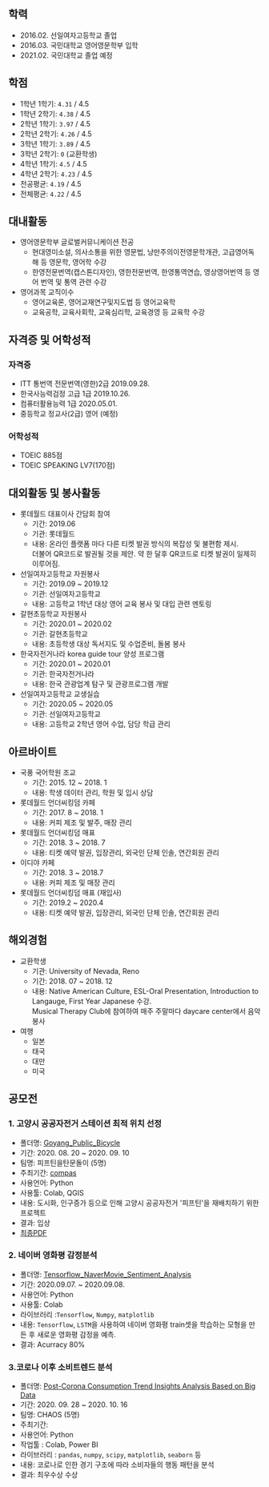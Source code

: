 ## 학력
  - 2016.02. 선일여자고등학교 졸업
  - 2016.03. 국민대학교 영어영문학부 입학
  - 2021.02. 국민대학교 졸업 예정
## 학점
  - 1학년 1학기: `4.31` / 4.5
  - 1학년 2학기: `4.38` / 4.5
  - 2학년 1학기: `3.97` / 4.5
  - 2학년 2학기: `4.26` / 4.5
  - 3학년 1학기: `3.89` / 4.5
  - 3학년 2학기: `0` (교환학생)
  - 4학년 1학기: `4.5` / 4.5
  - 4학년 2학기: `4.23` / 4.5
  - 전공평균: `4.19` / 4.5
  - 전체평균: `4.22` / 4.5

  
## 대내활동
  - 영어영문학부 글로벌커뮤니케이션 전공
    + 현대영미소설, 의사소통을 위한 영문법, 낭만주의이전영문학개관, 고급영어독해 등 영문학, 영어학 수강
    + 한영전문번역(캡스톤디자인), 영한전문번역, 한영통역연습, 영상영어번역 등 영어 번역 및 통역 관련 수강
  - 영어과목 교직이수
    + 영어교육론, 영어교재연구및지도법 등 영어교육학 
    + 교육공학, 교육사회학, 교육심리학, 교육경영 등 교육학 수강
  

## 자격증 및 어학성적
### 자격증
  - ITT 통번역 전문번역(영한)2급 2019.09.28.
  - 한국사능력검정 고급 1급 2019.10.26.
  - 컴퓨터활용능력 1급 2020.05.01.
  - 중등학교 정교사(2급) 영어 (예정)
### 어학성적
  - TOEIC 885점
  - TOEIC SPEAKING LV7(170점)
  
  
  
## 대외활동 및 봉사활동
  - 롯데월드 대표이사 간담회 참여
    + 기간: 2019.06
    + 기관: 롯데월드
    + 내용: 온라인 플랫폼 마다 다른 티켓 발권 방식의 복잡성 및 불편함 제시. \
            더불어 QR코드로 발권될 것을 제안. 약 한 달후 QR코드로 티켓 발권이 일제히 이루어짐.
  - 선일여자고등학교 자원봉사
    + 기간: 2019.09 ~ 2019.12
    + 기관: 선일여자고등학교
    + 내용: 고등학교 1학년 대상 영어 교육 봉사 및 대입 관련 멘토링
  - 갈현초등학교 자원봉사
    + 기간: 2020.01 ~ 2020.02
    + 기관: 갈현초등학교
    + 내용: 초등학생 대상 독서지도 및 수업준비, 돌봄 봉사
  - 한국자전거나라 korea guide tour 양성 프로그램
    + 기간: 2020.01 ~ 2020.01
    + 기관: 한국자전거나라
    + 내용: 한국 관광업계 탐구 및 관광프로그램 개발
  - 선일여자고등학교 교생실습
    + 기간: 2020.05 ~ 2020.05
    + 기관: 선일여자고등학교
    + 내용: 고등학교 2학년 영어 수업, 담당 학급 관리

    
## 아르바이트
  - 국풍 국어학원 조교
    + 기간: 2015. 12 ~ 2018. 1 
    + 내용: 학생 데이터 관리, 학원 및 입시 상담
  - 롯데월드 언더씨킹덤 카페
    + 기간: 2017. 8 ~ 2018. 1
    + 내용: 커피 제조 및 발주, 매장 관리
  - 롯데월드 언더씨킹덤 매표
    + 기간: 2018. 3 ~ 2018. 7
    + 내용: 티켓 예약 발권, 입장관리, 외국인 단체 인솔, 연간회원 관리
  - 이디야 카페
    + 기간: 2018. 3 ~ 2018.7
    + 내용: 커피 제조 및 매장 관리
  - 롯데월드 언더씨킹덤 매표 (재입사)
    + 기간: 2019.2 ~ 2020.4
    + 내용: 티켓 예약 발권, 입장관리, 외국인 단체 인솔, 연간회원 관리
    
    
## 해외경험
  - 교환학생
    + 기관: University of Nevada, Reno
    + 기간: 2018. 07 ~ 2018. 12
    + 내용: Native American Culture, ESL-Oral Presentation, Introduction to Langauge, First Year Japanese 수강. \
    Musical Therapy Club에 참여하여 매주 주말마다 daycare center에서 음악봉사
  - 여행
    + 일본
    + 태국
    + 대만
    + 미국

## 공모전
### 1. 고양시 공공자전거 스테이션 최적 위치 선정 
- 폴더명: [Goyang_Public_Bicycle](https://github.com/wonyoung-ji/project/tree/master/Goyang_Public_Bicycle)
- 기간: 2020. 08. 20 ~ 2020. 09. 10
- 팀명: 피프틴을탄문돌이 (5명)
- 주최기간: [compas](https://compas.lh.or.kr/) 
- 사용언어: Python
- 사용툴: Colab, QGIS
- 내용: 도시화, 인구증가 등으로 인해 고양시 공공자전거 '피프틴'을 재배치하기 위한 프로젝트
- 결과: 입상
- [최종PDF](https://github.com/wonyoung-ji/project/blob/master/Goyang_Public_Bicycle/Final/(%EC%B5%9C%EC%A2%85)%20%ED%94%BC%ED%94%84%ED%8B%B4%EC%9D%84%ED%83%84%EB%AC%B8%EB%8F%8C%EC%9D%B4.pdf)

### 2. 네이버 영화평 감정분석
- 폴더명: [Tensorflow_NaverMovie_Sentiment_Analysis](https://github.com/wonyoung-ji/project/tree/master/Tensorflow_NaverMovie_Sentiment_Analysis)
- 기간: 2020.09.07. ~ 2020.09.08.
- 사용언어: Python
- 사용툴: Colab
- 라이브러리 :`Tensorflow`, `Numpy`, `matplotlib`
- 내용: `Tensorflow`, `LSTM`을 사용하여 네이버 영화평 train셋을 학습하는 모형을 만든 후 새로운 영화평 감정을 예측.
- 결과: Acurracy 80%

### 3.코로나 이후 소비트렌드 분석
- 폴더명: [Post-Corona Consumption Trend Insights Analysis Based on Big Data](https://github.com/wonyoung-ji/project/tree/master/Post-Corona%20Consumption%20Trend%20Insights%20Analysis%20Based%20on%20Big%20Data)
- 기간: 2020. 09. 28 ~ 2020. 10. 16
- 팀명: CHAOS (5명)
- 주최기간: 
- 사용언어: Python
- 작업툴 : Colab, Power BI
- 라이브러리 : `pandas`, `numpy`, `scipy`, `matplotlib`, `seaborn` 등
- 내용: 코로나로 인한 경기 구조에 따라 소비자들의 행동 패턴을 분석
- 결과: 최우수상 수상

